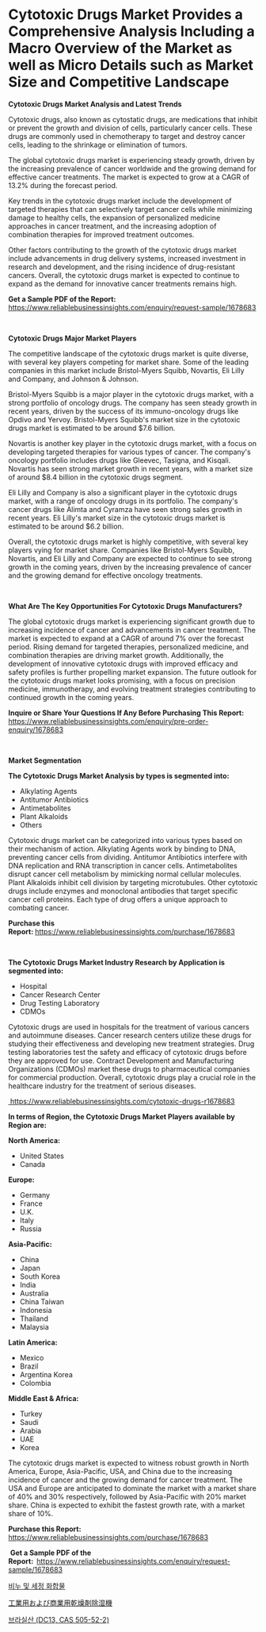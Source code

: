 <p><h1>Cytotoxic Drugs Market Provides a Comprehensive Analysis Including a Macro Overview of the Market as well as Micro Details such as Market Size and Competitive Landscape</h1></p><p><strong>Cytotoxic Drugs Market Analysis and Latest Trends</strong></p>
<p><p>Cytotoxic drugs, also known as cytostatic drugs, are medications that inhibit or prevent the growth and division of cells, particularly cancer cells. These drugs are commonly used in chemotherapy to target and destroy cancer cells, leading to the shrinkage or elimination of tumors.</p><p>The global cytotoxic drugs market is experiencing steady growth, driven by the increasing prevalence of cancer worldwide and the growing demand for effective cancer treatments. The market is expected to grow at a CAGR of 13.2% during the forecast period.</p><p>Key trends in the cytotoxic drugs market include the development of targeted therapies that can selectively target cancer cells while minimizing damage to healthy cells, the expansion of personalized medicine approaches in cancer treatment, and the increasing adoption of combination therapies for improved treatment outcomes.</p><p>Other factors contributing to the growth of the cytotoxic drugs market include advancements in drug delivery systems, increased investment in research and development, and the rising incidence of drug-resistant cancers. Overall, the cytotoxic drugs market is expected to continue to expand as the demand for innovative cancer treatments remains high.</p></p>
<p><strong>Get a Sample PDF of the Report:&nbsp;</strong> <a href="https://www.reliablebusinessinsights.com/enquiry/request-sample/1678683">https://www.reliablebusinessinsights.com/enquiry/request-sample/1678683</a></p>
<p>&nbsp;</p>
<p><strong>Cytotoxic Drugs Major Market Players</strong></p>
<p><p>The competitive landscape of the cytotoxic drugs market is quite diverse, with several key players competing for market share. Some of the leading companies in this market include Bristol-Myers Squibb, Novartis, Eli Lilly and Company, and Johnson & Johnson.</p><p>Bristol-Myers Squibb is a major player in the cytotoxic drugs market, with a strong portfolio of oncology drugs. The company has seen steady growth in recent years, driven by the success of its immuno-oncology drugs like Opdivo and Yervoy. Bristol-Myers Squibb's market size in the cytotoxic drugs market is estimated to be around $7.6 billion.</p><p>Novartis is another key player in the cytotoxic drugs market, with a focus on developing targeted therapies for various types of cancer. The company's oncology portfolio includes drugs like Gleevec, Tasigna, and Kisqali. Novartis has seen strong market growth in recent years, with a market size of around $8.4 billion in the cytotoxic drugs segment.</p><p>Eli Lilly and Company is also a significant player in the cytotoxic drugs market, with a range of oncology drugs in its portfolio. The company's cancer drugs like Alimta and Cyramza have seen strong sales growth in recent years. Eli Lilly's market size in the cytotoxic drugs market is estimated to be around $6.2 billion.</p><p>Overall, the cytotoxic drugs market is highly competitive, with several key players vying for market share. Companies like Bristol-Myers Squibb, Novartis, and Eli Lilly and Company are expected to continue to see strong growth in the coming years, driven by the increasing prevalence of cancer and the growing demand for effective oncology treatments.</p></p>
<p>&nbsp;</p>
<p><strong>What Are The Key Opportunities For Cytotoxic Drugs Manufacturers?</strong></p>
<p><p>The global cytotoxic drugs market is experiencing significant growth due to increasing incidence of cancer and advancements in cancer treatment. The market is expected to expand at a CAGR of around 7% over the forecast period. Rising demand for targeted therapies, personalized medicine, and combination therapies are driving market growth. Additionally, the development of innovative cytotoxic drugs with improved efficacy and safety profiles is further propelling market expansion. The future outlook for the cytotoxic drugs market looks promising, with a focus on precision medicine, immunotherapy, and evolving treatment strategies contributing to continued growth in the coming years.</p></p>
<p><strong>Inquire or Share Your Questions If Any Before Purchasing This Report:</strong> <a href="https://www.reliablebusinessinsights.com/enquiry/pre-order-enquiry/1678683">https://www.reliablebusinessinsights.com/enquiry/pre-order-enquiry/1678683</a></p>
<p>&nbsp;</p>
<p><strong>Market Segmentation</strong></p>
<p><strong>The Cytotoxic Drugs Market Analysis by types is segmented into:</strong></p>
<p><ul><li>Alkylating Agents</li><li>Antitumor Antibiotics</li><li>Antimetabolites</li><li>Plant Alkaloids</li><li>Others</li></ul></p>
<p><p>Cytotoxic drugs market can be categorized into various types based on their mechanism of action. Alkylating Agents work by binding to DNA, preventing cancer cells from dividing. Antitumor Antibiotics interfere with DNA replication and RNA transcription in cancer cells. Antimetabolites disrupt cancer cell metabolism by mimicking normal cellular molecules. Plant Alkaloids inhibit cell division by targeting microtubules. Other cytotoxic drugs include enzymes and monoclonal antibodies that target specific cancer cell proteins. Each type of drug offers a unique approach to combating cancer.</p></p>
<p><strong>Purchase this Report:&nbsp;</strong><a href="https://www.reliablebusinessinsights.com/purchase/1678683">https://www.reliablebusinessinsights.com/purchase/1678683</a></p>
<p>&nbsp;</p>
<p><strong>The Cytotoxic Drugs Market Industry Research by Application is segmented into:</strong></p>
<p><ul><li>Hospital</li><li>Cancer Research Center</li><li>Drug Testing Laboratory</li><li>CDMOs</li></ul></p>
<p><p>Cytotoxic drugs are used in hospitals for the treatment of various cancers and autoimmune diseases. Cancer research centers utilize these drugs for studying their effectiveness and developing new treatment strategies. Drug testing laboratories test the safety and efficacy of cytotoxic drugs before they are approved for use. Contract Development and Manufacturing Organizations (CDMOs) market these drugs to pharmaceutical companies for commercial production. Overall, cytotoxic drugs play a crucial role in the healthcare industry for the treatment of serious diseases.</p></p>
<p><a href="https://www.reliablebusinessinsights.com/cytotoxic-drugs-r1678683">&nbsp;https://www.reliablebusinessinsights.com/cytotoxic-drugs-r1678683</a></p>
<p><strong>In terms of Region, the Cytotoxic Drugs Market Players available by Region are:</strong></p>
<p>
    <p> <strong> North America: </strong>
        <ul>
            <li>United States</li>
            <li>Canada</li>
        </ul>
        </p> 
    <p> <strong> Europe: </strong>
        <ul>
            <li>Germany</li>
            <li>France</li>
            <li>U.K.</li>
            <li>Italy</li>
            <li>Russia</li>
        </ul>
        </p> 
    <p> <strong> Asia-Pacific: </strong>
        <ul>
            <li>China</li>
            <li>Japan</li>
            <li>South Korea</li>
            <li>India</li>
            <li>Australia</li>
            <li>China Taiwan</li>
            <li>Indonesia</li>
            <li>Thailand</li>
            <li>Malaysia</li>
        </ul>
        </p> 
    <p> <strong> Latin America: </strong>
        <ul>
            <li>Mexico</li>
            <li>Brazil</li>
            <li>Argentina Korea</li>
            <li>Colombia</li>
        </ul>
        </p> 
    <p> <strong> Middle East & Africa: </strong>
        <ul>
            <li>Turkey</li>
            <li>Saudi</li>
            <li>Arabia</li>
            <li>UAE</li>
            <li>Korea</li>
        </ul>
    </p>
    </p>
<p><p>The cytotoxic drugs market is expected to witness robust growth in North America, Europe, Asia-Pacific, USA, and China due to the increasing incidence of cancer and the growing demand for cancer treatment. The USA and Europe are anticipated to dominate the market with a market share of 40% and 30% respectively, followed by Asia-Pacific with 20% market share. China is expected to exhibit the fastest growth rate, with a market share of 10%.</p></p>
<p><strong>Purchase this Report: </strong><a href="https://www.reliablebusinessinsights.com/purchase/1678683">https://www.reliablebusinessinsights.com/purchase/1678683</a></p>
<p>&nbsp;<strong>Get a Sample PDF of the Report:&nbsp;&nbsp;</strong><a href="https://www.reliablebusinessinsights.com/enquiry/request-sample/1678683">https://www.reliablebusinessinsights.com/enquiry/request-sample/1678683</a></p>
<p><strong></strong></p>
<p><p><a href="https://github.com/msujons1512/Market-Research-Report-List-1/blob/main/946741093441.md">비누 및 세정 화합물</a></p><p><a href="https://medium.com/@lorrainethompson10/%E7%94%A3%E6%A5%AD%E3%81%8A%E3%82%88%E3%81%B3%E5%95%86%E6%A5%AD%E7%94%A8%E8%84%B1%E6%B9%BF%E9%99%A4%E6%B9%BF%E6%A9%9F%E5%B8%82%E5%A0%B4-%E5%B8%82%E5%A0%B4%E3%82%B7%E3%82%A7%E3%82%A2-%E5%B8%82%E5%A0%B4%E3%83%88%E3%83%AC%E3%83%B3%E3%83%89-%E3%81%8A%E3%82%88%E3%81%B3%E5%B0%86%E6%9D%A5%E3%81%AE%E6%88%90%E9%95%B7%E3%82%92%E6%8E%A2%E3%82%8B-95e968ba4192">工業用および商業用乾燥剤除湿機</a></p><p><a href="https://medium.com/@dulcewisozk/%EB%B8%8C%EB%9D%BC%EC%8B%A4%EB%A6%AD%EC%82%B0-dc13-cas-505-52-2-%EC%8B%9C%EC%9E%A5-%EB%B6%84%EC%84%9D-%EB%B0%8F-%EA%B7%9C%EB%AA%A8-%EC%98%88%EC%B8%A1%EC%9D%80-2024%EB%85%84%EB%B6%80%ED%84%B0-2031%EB%85%84%EA%B9%8C%EC%A7%80%EC%9D%98-%EA%B8%B0%EA%B0%84%EC%9D%84-%EB%8C%80%EC%83%81%EC%9C%BC%EB%A1%9C-%ED%95%A9%EB%8B%88%EB%8B%A4-3f783c2b817e">브라실산 (DC13, CAS 505-52-2)</a></p></p>